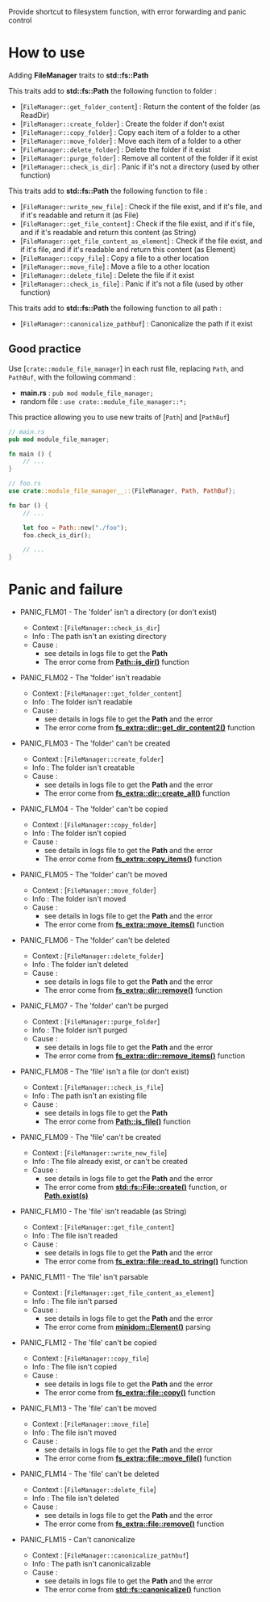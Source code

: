 Provide shortcut to filesystem function, with error forwarding and panic control

# How to use

Adding __FileManager__ traits to __std::fs::Path__

This traits add to __std::fs::Path__ the following function to folder :

* [`FileManager::get_folder_content`] : Return the content of the folder (as ReadDir)
* [`FileManager::create_folder`] : Create the folder if don't exist
* [`FileManager::copy_folder`] : Copy each item of a folder to a other
* [`FileManager::move_folder`] : Move each item of a folder to a other
* [`FileManager::delete_folder`] : Delete the folder if it exist
* [`FileManager::purge_folder`] : Remove all content of the folder if it exist
* [`FileManager::check_is_dir`] : Panic if it's not a directory (used by other function)

This traits add to __std::fs::Path__ the following function to file :

* [`FileManager::write_new_file`] : Check if the file exist, and if it's file, and if it's readable and return it (as File)
* [`FileManager::get_file_content`] : Check if the file exist, and if it's file, and if it's readable and return this content (as String)
* [`FileManager::get_file_content_as_element`] : Check if the file exist, and if it's file, and if it's readable and return this content (as Element)
* [`FileManager::copy_file`] : Copy a file to a other location
* [`FileManager::move_file`] : Move a file to a other location
* [`FileManager::delete_file`] : Delete the file if it exist
* [`FileManager::check_is_file`] : Panic if it's not a file (used by other function)

This traits add to __std::fs::Path__ the following function to all path :

* [`FileManager::canonicalize_pathbuf`] : Canonicalize the path if it exist

## Good practice

Use [`crate::module_file_manager`] in each rust file, replacing `Path`, and `PathBuf`, with the following command :

* __main.rs__ : `pub mod module_file_manager;`
* random file : `use crate::module_file_manager::*;`

This practice allowing you to use new traits of [`Path`] and [`PathBuf`]

```rust
// main.rs
pub mod module_file_manager;

fn main () {
    // ...
}
```

```rust
// foo.rs
use crate::module_file_manager__::{FileManager, Path, PathBuf};

fn bar () {
    // ...

    let foo = Path::new("./foo");
    foo.check_is_dir();

    // ...
}

```

# Panic and failure

* PANIC_FLM01 - The 'folder' isn't a directory (or don't exist)
    * Context : [`FileManager::check_is_dir`]
    * Info : The path isn't an existing directory
    * Cause :
        * see details in logs file to get the __Path__
        * The error come from [__Path::is_dir()__](https://doc.rust-lang.org/std/path/struct.Path.html#method.is_dir) function

* PANIC_FLM02 - The 'folder' isn't readable
    * Context : [`FileManager::get_folder_content`]
    * Info : The folder isn't readable
    * Cause :
        * see details in logs file to get the __Path__ and the error
        * The error come from [__fs_extra::dir::get_dir_content2()__](https://docs.rs/fs_extra/latest/fs_extra/dir/fn.get_dir_content2.html) function

* PANIC_FLM03 - The 'folder' can't be created
    * Context : [`FileManager::create_folder`]
    * Info : The folder isn't creatable
    * Cause :
        * see details in logs file to get the __Path__ and the error
        * The error come from [__fs_extra::dir::create_all()__](https://docs.rs/fs_extra/latest/fs_extra/dir/fn.create_all.html) function

* PANIC_FLM04 - The 'folder' can't be copied
    * Context : [`FileManager::copy_folder`]
    * Info : The folder isn't copied
    * Cause :
        * see details in logs file to get the __Path__ and the error
        * The error come from [__fs_extra::copy_items()__](https://docs.rs/fs_extra/latest/fs_extra/fn.copy_items.html) function

* PANIC_FLM05 - The 'folder' can't be moved
    * Context : [`FileManager::move_folder`]
    * Info : The folder isn't moved
    * Cause :
        * see details in logs file to get the __Path__ and the error
        * The error come from [__fs_extra::move_items()__](https://docs.rs/fs_extra/latest/fs_extra/fn.move_items.html) function

* PANIC_FLM06 - The 'folder' can't be deleted
    * Context : [`FileManager::delete_folder`]
    * Info : The folder isn't deleted
    * Cause :
        * see details in logs file to get the __Path__ and the error
        * The error come from [__fs_extra::dir::remove()__](https://docs.rs/fs_extra/latest/fs_extra/dir/fn.remove.html) function

* PANIC_FLM07 - The 'folder' can't be purged
    * Context : [`FileManager::purge_folder`]
    * Info : The folder isn't purged
    * Cause :
        * see details in logs file to get the __Path__ and the error
        * The error come from [__fs_extra::dir::remove_items()__](https://docs.rs/fs_extra/latest/fs_extra/fn.remove_items.html) function

* PANIC_FLM08 - The 'file' isn't a file (or don't exist)
    * Context : [`FileManager::check_is_file`]
    * Info : The path isn't an existing file
    * Cause :
        * see details in logs file to get the __Path__
        * The error come from [__Path::is_file()__](https://doc.rust-lang.org/std/path/struct.Path.html#method.is_file) function

* PANIC_FLM09 - The 'file' can't be created
    * Context : [`FileManager::write_new_file`]
    * Info : The file already exist, or can't be created
    * Cause :
        * see details in logs file to get the __Path__ and the error
        * The error come from [__std::fs::File::create()__](https://doc.rust-lang.org/std/fs/struct.File.html#method.create) function, or [__Path.exist(s)__](https://doc.rust-lang.org/std/path/struct.Path.html#method.exists)

* PANIC_FLM10 - The 'file' isn't readable (as String)
    * Context : [`FileManager::get_file_content`]
    * Info : The file isn't readed
    * Cause :
        * see details in logs file to get the __Path__ and the error
        * The error come from [__fs_extra::file::read_to_string()__](https://docs.rs/fs_extra/latest/fs_extra/file/fn.read_to_string.html) function

* PANIC_FLM11 - The 'file' isn't parsable
    * Context : [`FileManager::get_file_content_as_element`]
    * Info : The file isn't parsed
    * Cause :
        * see details in logs file to get the __Path__ and the error
        * The error come from [__minidom::Element()__](https://docs.rs/minidom/latest/minidom/element/struct.Element.html) parsing

* PANIC_FLM12 - The 'file' can't be copied
    * Context : [`FileManager::copy_file`]
    * Info : The file isn't copied
    * Cause :
        * see details in logs file to get the __Path__ and the error
        * The error come from [__fs_extra::file::copy()__](https://docs.rs/fs_extra/latest/fs_extra/file/fn.copy.html) function

* PANIC_FLM13 - The 'file' can't be moved
    * Context : [`FileManager::move_file`]
    * Info : The file isn't moved
    * Cause :
        * see details in logs file to get the __Path__ and the error
        * The error come from [__fs_extra::file::move_file()__](https://docs.rs/fs_extra/latest/fs_extra/file/fn.move_file.html) function

* PANIC_FLM14 - The 'file' can't be deleted
    * Context : [`FileManager::delete_file`]
    * Info : The file isn't deleted
    * Cause :
        * see details in logs file to get the __Path__ and the error
        * The error come from [__fs_extra::file::remove()__](https://docs.rs/fs_extra/latest/fs_extra/file/fn.remove.html) function

* PANIC_FLM15 - Can't canonicalize
    * Context : [`FileManager::canonicalize_pathbuf`]
    * Info : The path isn't canonicalizable
    * Cause :
        * see details in logs file to get the __Path__ and the error
        * The error come from [__std::fs::canonicalize()__](https://doc.rust-lang.org/std/fs/fn.canonicalize.html) function
